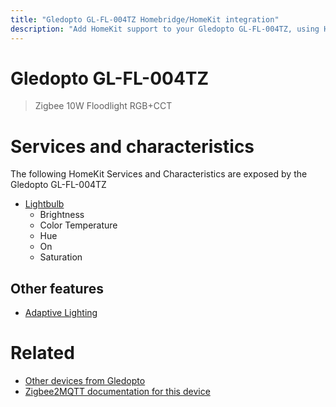 ```yaml
---
title: "Gledopto GL-FL-004TZ Homebridge/HomeKit integration"
description: "Add HomeKit support to your Gledopto GL-FL-004TZ, using Homebridge, Zigbee2MQTT and homebridge-z2m."
---
```

<!---
This file has been GENERATED using src/docgen/docgen.ts
DO NOT EDIT THIS FILE MANUALLY!
-->
# Gledopto GL-FL-004TZ
> Zigbee 10W Floodlight RGB+CCT


# Services and characteristics
The following HomeKit Services and Characteristics are exposed by
the Gledopto GL-FL-004TZ

* [Lightbulb](../../light.md)
  * Brightness
  * Color Temperature
  * Hue
  * On
  * Saturation


## Other features
* [Adaptive Lighting](../../light.md)


# Related
* [Other devices from Gledopto](../index.md#gledopto)
* [Zigbee2MQTT documentation for this device](https://www.zigbee2mqtt.io/devices/GL-FL-004TZ.html)